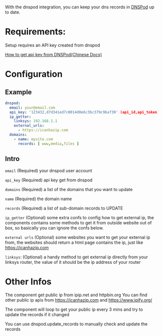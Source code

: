 With the dnspod integration, you can keep your dns records in [DNSPod](dnspod.com) up to date.

# Requirements:
Setup requires an API key created from dnspod

[How to get api key from DNSPod(Chinese Docs)](https://docs.dnspod.cn/account/5f2d466de8320f1a740d9ff3/)


# Configuration

## Example
```yaml
dnspod:
  email: your@email.com
  api_key: '123432,d7d341ed7c0014d0e6c3bc379c9baf30' (api_id,api_token)
  ip_getter:
    linksys: 192.168.1.1
    external_urls: 
      - https://icanhazip.com
  domains:
    - name: mysite.com
      records: [ www,media,files ]
```

## Intro
`email` (Required) your dnspod user account

`api_key` (Required) api key get from dnspod

`domains` (Required) a list of the domains that you want to update

  `name` (Required) the domain name
	
  `records` (Required) a list of sub-domain records to UPDATE
	
`ip_getter` (Optional) some extra confs to config how to get external ip, the components contains some methods to get it from outside website out of box, so basically you can ignore the confs below.
	
  `external urls` (Optional) some websites you want to get your external ip from, the websites should return a html page contains the ip, just like https://icanhazip.com

  `linksys`: (Optional) a handy method to get external ip directly from your linksys router, the value of it should be the ip address of your router
	


# Other Infos

The component get public ip from ipip.net and httpbin.org
You can find other public ip apis from https://icanhazip.com and https://www.ipify.org/

The component will loop to get your public ip every 3 mins and try to update the records if it changed

You can use dnspod.update_records to manually check and update the records
